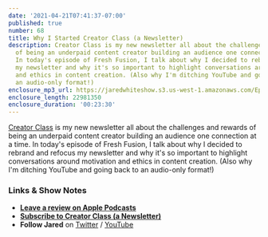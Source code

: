 ```yaml
---
date: '2021-04-21T07:41:37-07:00'
published: true
number: 68
title: Why I Started Creator Class (a Newsletter)
description: Creator Class is my new newsletter all about the challenges and rewards
  of being an underpaid content creator building an audience one connection at a time.
  In today's episode of Fresh Fusion, I talk about why I decided to rebrand and refocus
  my newsletter and why it's so important to highlight conversations around motivation
  and ethics in content creation. (Also why I'm ditching YouTube and going back to
  an audio-only format!)
enclosure_mp3_url: https://jaredwhiteshow.s3.us-west-1.amazonaws.com/Episode%2068%20-%20Why%20I%20Started%20Creator%20Class.mp3
enclosure_length: 22981350
enclosure_duration: '00:23:30'
---
```


[Creator Class](https://www.getrevue.co/profile/creatorclass) is my new newsletter all about the challenges and rewards of being an underpaid content creator building an audience one connection at a time. In today's episode of Fresh Fusion, I talk about why I decided to rebrand and refocus my newsletter and why it's so important to highlight conversations around motivation and ethics in content creation. (Also why I'm ditching YouTube and going back to an audio-only format!)

### Links & Show Notes

* **[Leave a review on Apple Podcasts](https://podcasts.apple.com/us/podcast/fresh-fusion/id1387528457)**
* **[Subscribe to Creator Class (a Newsletter)](https://www.getrevue.co/profile/creatorclass)**
* **Follow Jared** on [Twitter](https://twitter.com/jaredcwhite) / [YouTube](https://www.youtube.com/channel/UCx90UL8AZfxSbBbFQ7L2t5w)